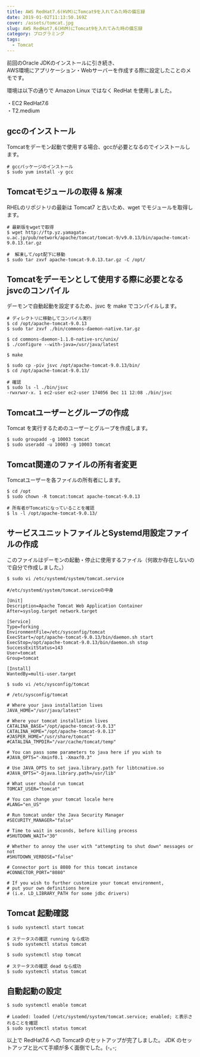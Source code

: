 ```yaml
---
title: AWS RedHat7.6(HVM)にTomcat9を入れてみた時の備忘録
date: 2019-01-02T11:13:50.169Z
cover: /assets/tomcat.jpg
slug: AWS RedHat7.6(HVM)にTomcat9を入れてみた時の備忘録
category: プログラミング
tags:
  - Tomcat
---
```

前回のOracle JDKのインストールに引き続き、  
AWS環境にアプリケーション・Webサーバーを作成する際に設定したことのメモです。

環境は以下の通りで Amazon Linux ではなく RedHat を使用しました。

・EC2 RedHat7.6  
・T2.medium

## gccのインストール
Tomcatをデーモン起動で使用する場合、gccが必要となるのでインストールします。

```
# gccパッケージのインストール
$ sudo yum install -y gcc
```

## Tomcatモジュールの取得 & 解凍

RHELのリポジトリの最新は Tomcat7 と古いため、wget でモジュールを取得します。

```
# 最新版をwgetで取得
$ wget http://ftp.yz.yamagata-u.ac.jp/pub/network/apache/tomcat/tomcat-9/v9.0.13/bin/apache-tomcat-9.0.13.tar.gz

#  解凍して/opt配下に移動
$ sudo tar zxvf apache-tomcat-9.0.13.tar.gz -C /opt/
```

## Tomcatをデーモンとして使用する際に必要となるjsvcのコンパイル

デーモンで自動起動を設定するため、jsvc を make でコンパイルします。

```
# ディレクトリに移動してコンパイル実行
$ cd /opt/apache-tomcat-9.0.13
$ sudo tar zxvf ./bin/commons-daemon-native.tar.gz

$ cd commons-daemon-1.1.0-native-src/unix/
$ ./configure --with-java=/usr/java/latest

$ make

$ sudo cp -piv jsvc /opt/apache-tomcat-9.0.13/bin/
$ cd /opt/apache-tomcat-9.0.13/

# 確認
$ sudo ls -l ./bin/jsvc
-rwxrwxr-x. 1 ec2-user ec2-user 174056 Dec 11 12:08 ./bin/jsvc
```

## Tomcatユーザーとグループの作成

Tomcat を実行するためのユーザーとグループを作成します。

```
$ sudo groupadd -g 10003 tomcat
$ sudo useradd -u 10003 -g 10003 tomcat
```

##  Tomcat関連のファイルの所有者変更

Tomcatユーザーを各ファイルの所有者にします。

```
$ cd /opt
$ sudo chown -R tomcat:tomcat apache-tomcat-9.0.13

# 所有者がTomcatになっていることを確認
$ ls -l /opt/apache-tomcat-9.0.13/
```

## サービスユニットファイルとSystemd用設定ファイルの作成
このファイルはデーモンの起動・停止に使用するファイル（何故か存在しないので自分で作成しました。）

```
$ sudo vi /etc/systemd/system/tomcat.service
```

```
#/etc/systemd/system/tomcat.serviceの中身

[Unit]
Description=Apache Tomcat Web Application Container
After=syslog.target network.target

[Service]
Type=forking
EnvironmentFile=/etc/sysconfig/tomcat
ExecStart=/opt/apache-tomcat-9.0.13/bin/daemon.sh start
ExecStop=/opt/apache-tomcat-9.0.13/bin/daemon.sh stop
SuccessExitStatus=143
User=tomcat
Group=tomcat

[Install]
WantedBy=multi-user.target
```

```
$ sudo vi /etc/sysconfig/tomcat
```

```
# /etc/sysconfig/tomcat

# Where your java installation lives
JAVA_HOME="/usr/java/latest"

# Where your tomcat installation lives
CATALINA_BASE="/opt/apache-tomcat-9.0.13"
CATALINA_HOME="/opt/apache-tomcat-9.0.13"
#JASPER_HOME="/usr/share/tomcat"
#CATALINA_TMPDIR="/var/cache/tomcat/temp"

# You can pass some parameters to java here if you wish to
#JAVA_OPTS="-Xminf0.1 -Xmaxf0.3"

# Use JAVA_OPTS to set java.library.path for libtcnative.so
#JAVA_OPTS="-Djava.library.path=/usr/lib"

# What user should run tomcat
TOMCAT_USER="tomcat"

# You can change your tomcat locale here
#LANG="en_US"

# Run tomcat under the Java Security Manager
#SECURITY_MANAGER="false"

# Time to wait in seconds, before killing process
#SHUTDOWN_WAIT="30"

# Whether to annoy the user with "attempting to shut down" messages or not
#SHUTDOWN_VERBOSE="false"

# Connector port is 8080 for this tomcat instance
#CONNECTOR_PORT="8080"

# If you wish to further customize your tomcat environment,
# put your own definitions here
# (i.e. LD_LIBRARY_PATH for some jdbc drivers)
```

## Tomcat 起動確認

```
$ sudo systemctl start tomcat

# ステータスの確認 running なら成功
$ sudo systemctl status tomcat

$ sudo systemctl stop tomcat 

# ステータスの確認 dead なら成功
$ sudo systemctl status tomcat

```

## 自動起動の設定

```
$ sudo systemctl enable tomcat

# Loaded: loaded (/etc/systemd/system/tomcat.service; enabled; と表示されることを確認
$ sudo systemctl status tomcat
```

以上で RedHat7.6 への Tomcat9 のセットアップが完了しました。
JDK のセットアップと比べて手順が多く面倒でした。(-｡-;
